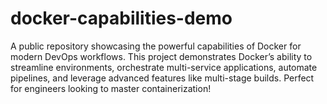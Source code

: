 # docker-capabilities-demo
A public repository showcasing the powerful capabilities of Docker for modern DevOps workflows. This project demonstrates Docker’s ability to streamline environments, orchestrate multi-service applications, automate pipelines, and leverage advanced features like multi-stage builds. Perfect for engineers looking to master containerization!

